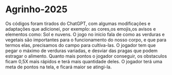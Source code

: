 # Agrinho-2025
Os códigos foram tirados do ChatGPT, com algumas modificações e adaptações que adicionei, por exemplo: as cores,os emojis,os avisos e elementos como: Sol e nuvens.
O jogo no inicio fala de como as verduras e vegetais são importantes para o funcionamento do nosso corpo, e que para termos elas, precisamos do campo para cultiva-las. O jogador tem que pegar o máximo de verduras variadas, e desviar das pragas que podem estragar o alimento. Quanto mais pontos o jogador conseguir, os obstaculos ficam 0,5X mais rápidos e terá mais quantidade deles. 
O jogador terá uma meta de pontos na tela, e ficará maior se atingi-la.
